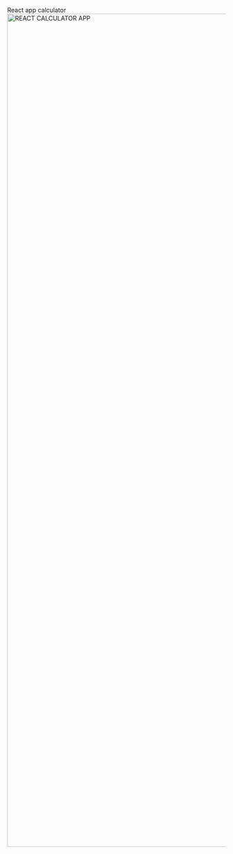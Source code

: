 React app calculator <img width="1920" alt="REACT CALCULATOR APP" src="https://github.com/user-attachments/assets/b113daba-520e-4f01-b2d8-de0170de2ccc">

